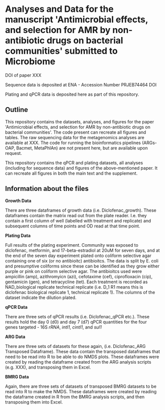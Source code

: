 # Analyses and Data for the manuscript 'Antimicrobial effects, and selection for AMR by non-antibiotic drugs on bacterial communities' submitted to Microbiome
DOI of paper XXX

Sequence data is deposited at ENA - Accession Number PRJEB74464 DOI 

Plating and qPCR data is deposited here as part of this repository.

##  Outline 
This repository contains the datasets, analyses, and figures for the paper 'Antimicrobial effects, and selection for AMR by non-antibiotic drugs on bacterial communities'. The code present can recreate all figures and tables. The raw sequencing data for the metagenomics analyses are available at XXX. The code for running the bioinformatics pipelines (ARGs-OAP, Bacmet, MetaPhlAn) are not present here, but are available upon request. 

This repository contains the qPCR and plating datasets, all analyses (including for sequence data) and figures of the above-mentioned paper. It can recreate all figures in both the main text and the supplement.

## Information about the files 

**Growth Data**

There are three dataframes of growth data (i.e. Diclofenac_growth). These dataframes contain the matrix read out from the plate reader. I.e. they contain a first column of well (labelled with treatment and replicate) and subsequent columns of time points and OD read at that time point.

**Plating Data** 

Full results of the plating experiment. Community was exposed to diclofenac, metformin, and 17-beta-estradiol at 20uM for seven days, and at the end of the seven day experiment plated onto coliform selective agar containing one of six (or no antibioitc) antibioitcs. The data is split by E. coli and presumptive coliforms since these can be identified as they grow either purple or pink on coliform selective agar. The antibioitcs used were ampicillin (amp), azithromyicn (azi), cefotaxime (cef), ciprofloxacin (cip), gentamicin (gen), and tetracycline (tet). Each treatment is recorded as NAD_biological replicate technical replicate (i.e. D_1 R1 means this is diclofenac biological replicate 1, technical replicate 1). The columns of the dataset indicate the dilution plated. 

**qPCR Data**

There are three sets of qPCR results (i.e. Diclofenac_qPCR etc.). These results hold the day 0 (d0) and day 7 (d7) qPCR quantities for the four genes targeted - 16S _rRNA_, _intI1_, _cintI1_, and _sul1_

**ARG Data**

There are three sets of datasets for these again, (i.e. Diclofenac_ARG Transposed Dataframe). These data contain the transposed dataframes that need to be read into R to be able to do NMDS plots. These dataframes were created by reading the dataframe created from the ARG analysis scripts (e.g. XXX), and transposing them in Excel. 

**BMRG Data**

Again, there are three sets of datasets of transposed BMRG datasets to be read into R to make the NMDS. These dataframes were created by reading the dataframe created in R from the BMRG analysis scripts, and then transposing them into Excel.
